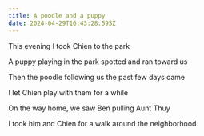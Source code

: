 ```yaml
---
title: A poodle and a puppy
date: 2024-04-29T16:43:28.595Z
---
```


This evening I took Chien to the park

A puppy playing in the park spotted and ran toward us

Then the poodle following us the past few days came

I let Chien play with them for a while

On the way home, we saw Ben pulling Aunt Thuy

I took him and Chien for a walk around the neighborhood
